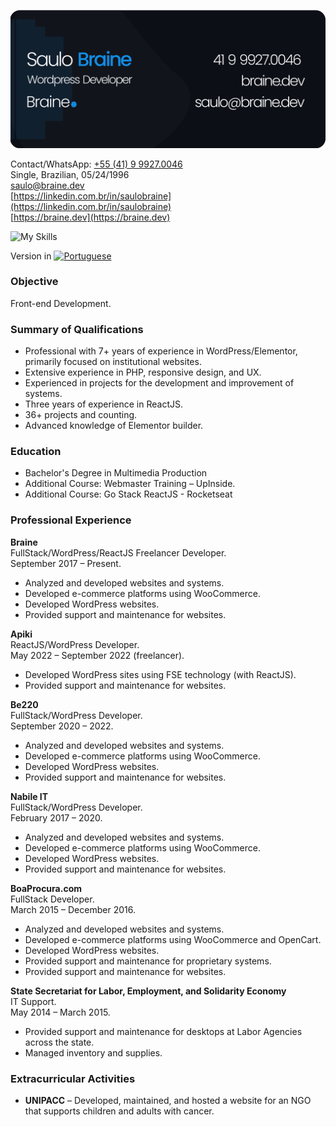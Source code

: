 [![Signature](signature.png)](https://braine.dev)

Contact/WhatsApp: [+55 (41) 9 9927.0046](https://wa.me/5541999270046)  
Single, Brazilian, 05/24/1996  
[saulo@braine.dev](mailto:saulo@braine.dev)  
[https://linkedin.com.br/in/saulobraine](https://linkedin.com.br/in/saulobraine)  
[https://braine.dev](https://braine.dev)

![My Skills](https://skillicons.dev/icons?i=wordpress,php,tailwind,react,next,js,html,css)

Version in [![Portuguese](https://raw.githubusercontent.com/stevenrskelton/flag-icon/master/png/16/country-4x3/br.png "Portuguese")](README-ptbr.md)

### Objective

Front-end Development.

### Summary of Qualifications

- Professional with 7+ years of experience in WordPress/Elementor, primarily focused on institutional websites.
- Extensive experience in PHP, responsive design, and UX.
- Experienced in projects for the development and improvement of systems.
- Three years of experience in ReactJS.
- 36+ projects and counting.
- Advanced knowledge of Elementor builder.

### Education

- Bachelor's Degree in Multimedia Production
- Additional Course: Webmaster Training – UpInside.
- Additional Course: Go Stack ReactJS - Rocketseat

### Professional Experience

**Braine**  
FullStack/WordPress/ReactJS Freelancer Developer.  
September 2017 – Present.

- Analyzed and developed websites and systems.
- Developed e-commerce platforms using WooCommerce.
- Developed WordPress websites.
- Provided support and maintenance for websites.

**Apiki**  
ReactJS/WordPress Developer.  
May 2022 – September 2022 (freelancer).

- Developed WordPress sites using FSE technology (with ReactJS).
- Provided support and maintenance for websites.

**Be220**  
FullStack/WordPress Developer.  
September 2020 – 2022.

- Analyzed and developed websites and systems.
- Developed e-commerce platforms using WooCommerce.
- Developed WordPress websites.
- Provided support and maintenance for websites.

**Nabile IT**  
FullStack/WordPress Developer.  
February 2017 – 2020.

- Analyzed and developed websites and systems.
- Developed e-commerce platforms using WooCommerce.
- Developed WordPress websites.
- Provided support and maintenance for websites.

**BoaProcura.com**  
FullStack Developer.  
March 2015 – December 2016.

- Analyzed and developed websites and systems.
- Developed e-commerce platforms using WooCommerce and OpenCart.
- Developed WordPress websites.
- Provided support and maintenance for proprietary systems.
- Provided support and maintenance for websites.

**State Secretariat for Labor, Employment, and Solidarity Economy**  
IT Support.  
May 2014 – March 2015.

- Provided support and maintenance for desktops at Labor Agencies across the state.
- Managed inventory and supplies.

### Extracurricular Activities

- **UNIPACC** – Developed, maintained, and hosted a website for an NGO that supports children and adults with cancer.
